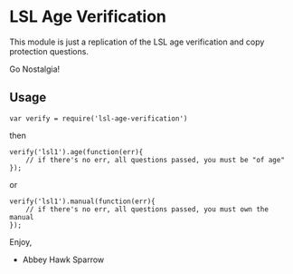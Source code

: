 LSL Age Verification
====================

This module is just a replication of the LSL age verification and copy protection questions.

Go Nostalgia!

Usage
-----

    var verify = require('lsl-age-verification')

then

    verify('lsl1').age(function(err){
        // if there's no err, all questions passed, you must be "of age"
    });

or

    verify('lsl1').manual(function(err){
        // if there's no err, all questions passed, you must own the manual
    });

Enjoy,

- Abbey Hawk Sparrow
